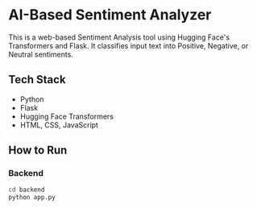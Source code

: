 # AI-Based Sentiment Analyzer

This is a web-based Sentiment Analysis tool using Hugging Face's Transformers and Flask. It classifies input text into Positive, Negative, or Neutral sentiments.

## Tech Stack
- Python
- Flask
- Hugging Face Transformers
- HTML, CSS, JavaScript

## How to Run

### Backend
```bash
cd backend
python app.py
